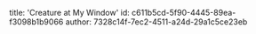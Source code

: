title: 'Creature at My Window'
id: c611b5cd-5f90-4445-89ea-f3098b1b9066
author: 7328c14f-7ec2-4511-a24d-29a1c5ce23eb
